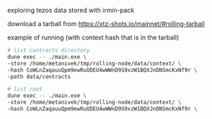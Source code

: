 exploring tezos data stored with irmin-pack

download a tarball from https://xtz-shots.io/mainnet/#rolling-tarball

example of running (with context hash that is in the tarball)
``` sh
# list contracts directory
dune exec -- ./main.exe \
-store /home/metanivek/tmp/rolling-node/data/context/ \
-hash CoWLnZaqauuQpm9ewRuUDEU4wWWnD9S9xzW1BQXJnDNSmcKxNf9r \
-path data/contracts

# list root
dune exec -- ./main.exe \
-store /home/metanivek/tmp/rolling-node/data/context/ \
-hash CoWLnZaqauuQpm9ewRuUDEU4wWWnD9S9xzW1BQXJnDNSmcKxNf9r \
```
